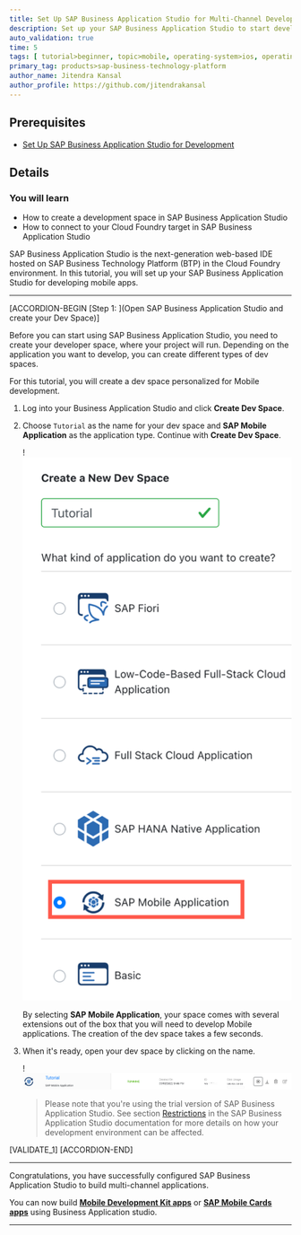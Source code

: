 ```yaml
---
title: Set Up SAP Business Application Studio for Multi-Channel Development
description: Set up your SAP Business Application Studio to start developing mobile and web applications.
auto_validation: true
time: 5
tags: [ tutorial>beginner, topic>mobile, operating-system>ios, operating-system>android, products>sap-business-technology-platform, products>sap-btp--cloud-foundry-environment, products>sap-mobile-cards, products>sap-mobile-services, products>sap-business-application-studio, products>mobile-development-kit-client ]
primary_tag: products>sap-business-technology-platform
author_name: Jitendra Kansal
author_profile: https://github.com/jitendrakansal
---
```


## Prerequisites
 - [Set Up SAP Business Application Studio for Development](appstudio-onboarding)

## Details
### You will learn
  - How to create a development space in SAP Business Application Studio
  - How to connect to your Cloud Foundry target in SAP Business Application Studio

SAP Business Application Studio is the next-generation web-based IDE hosted on SAP Business Technology Platform (BTP) in the Cloud Foundry environment. In this tutorial, you will set up your SAP Business Application Studio for developing mobile apps.

---


[ACCORDION-BEGIN [Step 1: ](Open SAP Business Application Studio and create your Dev Space)]

Before you can start using SAP Business Application Studio, you need to create your developer space, where your project will run. Depending on the application you want to develop, you can create different types of dev spaces.

For this tutorial, you will create a dev space personalized for Mobile development.

1. Log into your Business Application Studio and click **Create Dev Space**.

2. Choose `Tutorial` as the name for your dev space and **SAP Mobile Application** as the application type. Continue with **Create Dev Space**.

    !![BAS New Space](img-1.1.png)

    By selecting **SAP Mobile Application**, your space comes with several extensions out of the box that you will need to develop Mobile applications. The creation of the dev space takes a few seconds.

3. When it's ready, open your dev space by clicking on the name.

    !![BAS Enter Space](img-1.2.png)

    >Please note that you're using the trial version of SAP Business Application Studio. See section [Restrictions](https://help.sap.com/products/SAP%20Business%20Application%20Studio/9d1db9835307451daa8c930fbd9ab264/a45742a719704bdea179b4c4f9afa07f.html) in the SAP Business Application Studio documentation for more details on how your development environment can be affected.

[VALIDATE_1]
[ACCORDION-END]

---

Congratulations, you have successfully configured SAP Business Application Studio to build multi-channel applications.

You can now build [**Mobile Development Kit apps**](mission.mobile-dev-kit-get-started) or [**SAP Mobile Cards apps**](https://developers.sap.com/tutorial-navigator.html?tag=products:content-and-collaboration/sap-mobile-cards) using Business Application studio.

---
